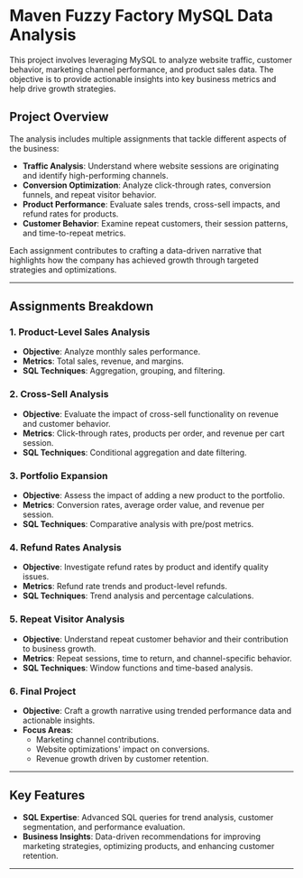 # Maven Fuzzy Factory MySQL Data Analysis

This project involves leveraging MySQL to analyze website traffic, customer behavior, marketing channel performance, and product sales data. The objective is to provide actionable insights into key business metrics and help drive growth strategies.

## Project Overview

The analysis includes multiple assignments that tackle different aspects of the business:
- **Traffic Analysis**: Understand where website sessions are originating and identify high-performing channels.
- **Conversion Optimization**: Analyze click-through rates, conversion funnels, and repeat visitor behavior.
- **Product Performance**: Evaluate sales trends, cross-sell impacts, and refund rates for products.
- **Customer Behavior**: Examine repeat customers, their session patterns, and time-to-repeat metrics.

Each assignment contributes to crafting a data-driven narrative that highlights how the company has achieved growth through targeted strategies and optimizations.

---

## Assignments Breakdown

### **1. Product-Level Sales Analysis**
- **Objective**: Analyze monthly sales performance.
- **Metrics**: Total sales, revenue, and margins.
- **SQL Techniques**: Aggregation, grouping, and filtering.

### **2. Cross-Sell Analysis**
- **Objective**: Evaluate the impact of cross-sell functionality on revenue and customer behavior.
- **Metrics**: Click-through rates, products per order, and revenue per cart session.
- **SQL Techniques**: Conditional aggregation and date filtering.

### **3. Portfolio Expansion**
- **Objective**: Assess the impact of adding a new product to the portfolio.
- **Metrics**: Conversion rates, average order value, and revenue per session.
- **SQL Techniques**: Comparative analysis with pre/post metrics.

### **4. Refund Rates Analysis**
- **Objective**: Investigate refund rates by product and identify quality issues.
- **Metrics**: Refund rate trends and product-level refunds.
- **SQL Techniques**: Trend analysis and percentage calculations.

### **5. Repeat Visitor Analysis**
- **Objective**: Understand repeat customer behavior and their contribution to business growth.
- **Metrics**: Repeat sessions, time to return, and channel-specific behavior.
- **SQL Techniques**: Window functions and time-based analysis.

### **6. Final Project**
- **Objective**: Craft a growth narrative using trended performance data and actionable insights.
- **Focus Areas**:
  - Marketing channel contributions.
  - Website optimizations' impact on conversions.
  - Revenue growth driven by customer retention.

---

## Key Features
- **SQL Expertise**: Advanced SQL queries for trend analysis, customer segmentation, and performance evaluation.
- **Business Insights**: Data-driven recommendations for improving marketing strategies, optimizing products, and enhancing customer retention.

---


